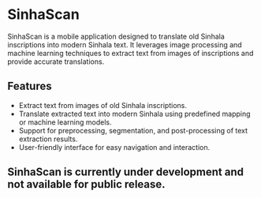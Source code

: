 # SinhaScan

SinhaScan is a mobile application designed to translate old Sinhala inscriptions into modern Sinhala text. 
It leverages image processing and machine learning techniques to extract text from images of inscriptions and provide accurate translations.

## Features

- Extract text from images of old Sinhala inscriptions.
- Translate extracted text into modern Sinhala using predefined mapping or machine learning models.
- Support for preprocessing, segmentation, and post-processing of text extraction results.
- User-friendly interface for easy navigation and interaction.


## SinhaScan is currently under development and not available for public release. 
